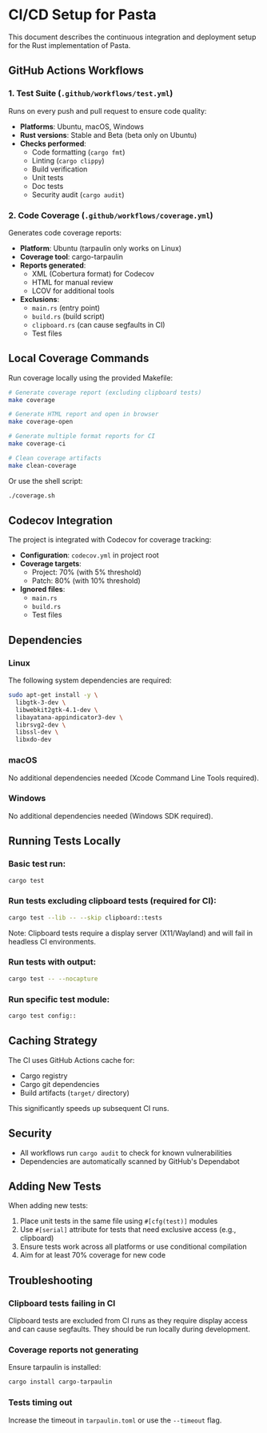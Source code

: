 # CI/CD Setup for Pasta

This document describes the continuous integration and deployment setup for the Rust implementation of Pasta.

## GitHub Actions Workflows

### 1. Test Suite (`.github/workflows/test.yml`)
Runs on every push and pull request to ensure code quality:

- **Platforms**: Ubuntu, macOS, Windows
- **Rust versions**: Stable and Beta (beta only on Ubuntu)
- **Checks performed**:
  - Code formatting (`cargo fmt`)
  - Linting (`cargo clippy`)
  - Build verification
  - Unit tests
  - Doc tests
  - Security audit (`cargo audit`)

### 2. Code Coverage (`.github/workflows/coverage.yml`)
Generates code coverage reports:

- **Platform**: Ubuntu (tarpaulin only works on Linux)
- **Coverage tool**: cargo-tarpaulin
- **Reports generated**:
  - XML (Cobertura format) for Codecov
  - HTML for manual review
  - LCOV for additional tools
- **Exclusions**:
  - `main.rs` (entry point)
  - `build.rs` (build script)
  - `clipboard.rs` (can cause segfaults in CI)
  - Test files

## Local Coverage Commands

Run coverage locally using the provided Makefile:

```bash
# Generate coverage report (excluding clipboard tests)
make coverage

# Generate HTML report and open in browser
make coverage-open

# Generate multiple format reports for CI
make coverage-ci

# Clean coverage artifacts
make clean-coverage
```

Or use the shell script:

```bash
./coverage.sh
```

## Codecov Integration

The project is integrated with Codecov for coverage tracking:

- **Configuration**: `codecov.yml` in project root
- **Coverage targets**:
  - Project: 70% (with 5% threshold)
  - Patch: 80% (with 10% threshold)
- **Ignored files**:
  - `main.rs`
  - `build.rs`
  - Test files

## Dependencies

### Linux
The following system dependencies are required:
```bash
sudo apt-get install -y \
  libgtk-3-dev \
  libwebkit2gtk-4.1-dev \
  libayatana-appindicator3-dev \
  librsvg2-dev \
  libssl-dev \
  libxdo-dev
```

### macOS
No additional dependencies needed (Xcode Command Line Tools required).

### Windows
No additional dependencies needed (Windows SDK required).

## Running Tests Locally

### Basic test run:
```bash
cargo test
```

### Run tests excluding clipboard tests (required for CI):
```bash
cargo test --lib -- --skip clipboard::tests
```

Note: Clipboard tests require a display server (X11/Wayland) and will fail in headless CI environments.

### Run tests with output:
```bash
cargo test -- --nocapture
```

### Run specific test module:
```bash
cargo test config::
```

## Caching Strategy

The CI uses GitHub Actions cache for:
- Cargo registry
- Cargo git dependencies
- Build artifacts (`target/` directory)

This significantly speeds up subsequent CI runs.

## Security

- All workflows run `cargo audit` to check for known vulnerabilities
- Dependencies are automatically scanned by GitHub's Dependabot

## Adding New Tests

When adding new tests:

1. Place unit tests in the same file using `#[cfg(test)]` modules
2. Use `#[serial]` attribute for tests that need exclusive access (e.g., clipboard)
3. Ensure tests work across all platforms or use conditional compilation
4. Aim for at least 70% coverage for new code

## Troubleshooting

### Clipboard tests failing in CI
Clipboard tests are excluded from CI runs as they require display access and can cause segfaults. They should be run locally during development.

### Coverage reports not generating
Ensure tarpaulin is installed:
```bash
cargo install cargo-tarpaulin
```

### Tests timing out
Increase the timeout in `tarpaulin.toml` or use the `--timeout` flag.